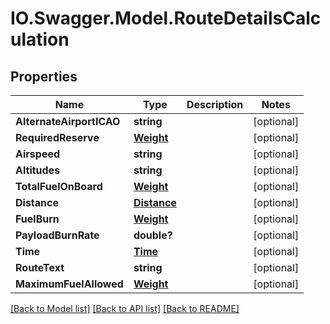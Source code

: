 # IO.Swagger.Model.RouteDetailsCalculation
## Properties

Name | Type | Description | Notes
------------ | ------------- | ------------- | -------------
**AlternateAirportICAO** | **string** |  | [optional] 
**RequiredReserve** | [**Weight**](Weight.md) |  | [optional] 
**Airspeed** | **string** |  | [optional] 
**Altitudes** | **string** |  | [optional] 
**TotalFuelOnBoard** | [**Weight**](Weight.md) |  | [optional] 
**Distance** | [**Distance**](Distance.md) |  | [optional] 
**FuelBurn** | [**Weight**](Weight.md) |  | [optional] 
**PayloadBurnRate** | **double?** |  | [optional] 
**Time** | [**Time**](Time.md) |  | [optional] 
**RouteText** | **string** |  | [optional] 
**MaximumFuelAllowed** | [**Weight**](Weight.md) |  | [optional] 

[[Back to Model list]](../README.md#documentation-for-models) [[Back to API list]](../README.md#documentation-for-api-endpoints) [[Back to README]](../README.md)

